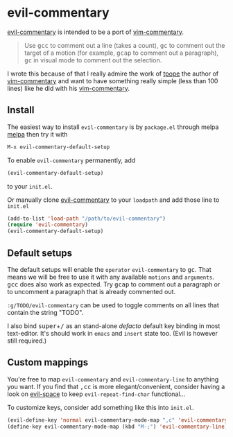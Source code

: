 # evil-commentary

[evil-commentary] is intended to be a port of [vim-commentary].

> Use <kbd>gcc</kbd> to comment out a line (takes a count),
> <kbd>gc</kbd> to comment out the target of a motion (for example,
> <kbd>gcap</kbd> to comment out a paragraph), <kbd>gc</kbd> in visual
> mode to comment out the selection.

I wrote this because of that I really admire the work of [tpope] the
author of [vim-commentary] and want to have something really simple
(less than 100 lines) like he did with his [vim-commentary].

## Install

The easiest way to install `evil-commentary` is by `package.el` through
melpa [melpa](http://melpa.milkbox.net/#/getting-started) then try it
with

```lisp
M-x evil-commentary-default-setup
```

To enable `evil-commentary` permanently, add

```lisp
(evil-commentary-default-setup)
```

to your `init.el`.

Or manually clone [evil-commentary] to your `loadpath` and add those
line to `init.el`

```lisp
(add-to-list 'load-path "/path/to/evil-commentary")
(require 'evil-commentary)
(evil-commentary-default-setup)
```

## Default setups

The default setups will enable the `operator` `evil-commentary` to
<kbd>gc</kbd>. That means we will be free to use it with any available
`motions` and `arguments`. <kbd>gcc</kbd> does also work as
expected. Try <kbd>gcap</kbd> to comment out a paragraph or to uncomment
a paragraph that is already commented out.

`:g/TODO/evil-commentary` can be used to toggle comments on all lines
that contain the string "TODO".

I also bind <kbd>super</kbd>+<kbd>/</kbd> as an stand-alone *defacto*
default key binding in most text-editor. It's should work in `emacs` and
`insert` state too. (Evil is however still required.)

## Custom mappings

You're free to map `evil-commentary` and `evil-commentary-line` to
anything you want. If you find that <kbd>,cc</kbd> is more
elegant/convenient, consider having a look on [evil-space] to keep
`evil-repeat-find-char` functional...

To customize keys, consider add something like this into `init.el`.

```lisp
(evil-define-key 'normal evil-commentary-mode-map ",c" 'evil-commentary)
(define-key evil-commentary-mode-map (kbd "M-;") 'evil-commentary-line)
```

[evil-commentary]: https://github.com/linktohack/evil-commentary
[evil-mode]: https://gitorious.org/evil/pages/Home
[vim-commentary]: https://github.com/tpope/vim-commentary
[tpope]: https://github.com/tpope
[evil-space]: https://github.com/linktohack/evil-space
